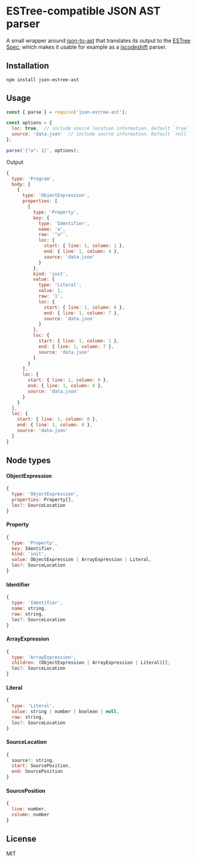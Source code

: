 # ESTree-compatible JSON AST parser

A small wrapper around [json-to-ast] that translates its output to the [ESTree Spec], which makes it usable for example as a [jscodeshift] parser.

[json-to-ast]: https://www.npmjs.com/package/json-to-ast
[ESTree Spec]: https://github.com/estree/estree
[jscodeshift]: https://www.npmjs.com/package/jscodeshift

## Installation
```
npm install json-estree-ast
```

## Usage

```js
const { parse } = require('json-estree-ast');

const options = {
  loc: true,  // include source location information. Default `true`
  source: 'data.json'  // include source information. Default `null`
};

parse('{"a": 1}', options);
```

Output
```js
{
  type: 'Program',
  body: [
    {
      type: 'ObjectExpression',
      properties: [
        {
          type: 'Property',
          key: {
            type: 'Identifier',
            name: 'a',
            raw: '"a"',
            loc: {
              start: { line: 1, column: 1 },
              end: { line: 1, column: 4 },
              source: 'data.json'
            }
          },
          kind: 'init',
          value: {
            type: 'Literal',
            value: 1,
            raw: '1',
            loc: {
              start: { line: 1, column: 6 },
              end: { line: 1, column: 7 },
              source: 'data.json'
            }
          },
          loc: {
            start: { line: 1, column: 1 },
            end: { line: 1, column: 7 },
            source: 'data.json'
          }
        }
      ],
      loc: {
        start: { line: 1, column: 0 },
        end: { line: 1, column: 8 },
        source: 'data.json'
      }
    }
  ],
  loc: {
    start: { line: 1, column: 0 },
    end: { line: 1, column: 8 },
    source: 'data.json'
  }
}
```

## Node types

#### ObjectExpression
```js
{
  type: 'ObjectExpression',
  properties: Property[],
  loc?: SourceLocation
}
```

#### Property
```js
{
  type: 'Property',
  key: Identifier,
  kind: 'init',
  value: ObjectExpression | ArrayExpression | Literal,
  loc?: SourceLocation
}
```

#### Identifier
```js
{
  type: 'Identifier',
  name: string,
  raw: string,
  loc?: SourceLocation
}
```

#### ArrayExpression
```js
{
  type: 'ArrayExpression',
  children: (ObjectExpression | ArrayExpression | Literal)[],
  loc?: SourceLocation
}
```

#### Literal
```js
{
  type: 'Literal',
  value: string | number | boolean | null,
  raw: string,
  loc?: SourceLocation
}
```

#### SourceLocation
```js
{
  source?: string,
  start: SourcePosition,
  end: SourcePosition
}
```

#### SourcePosition
```js
{
  line: number,
  column: number
}
```

## License
MIT
